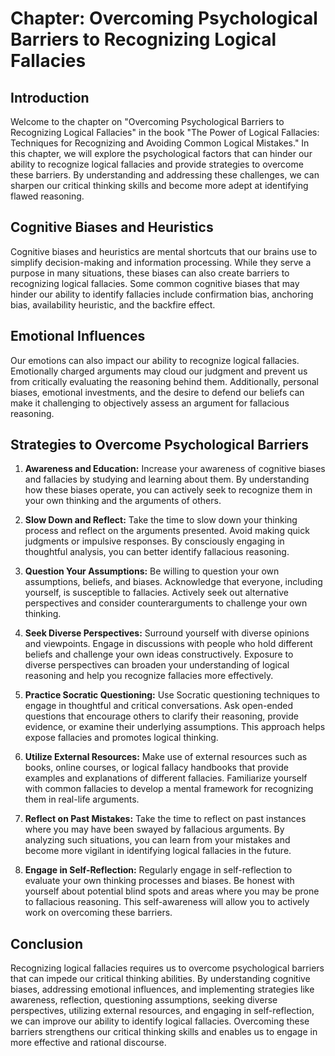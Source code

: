 Chapter: Overcoming Psychological Barriers to Recognizing Logical Fallacies
===========================================================================

Introduction
------------

Welcome to the chapter on "Overcoming Psychological Barriers to Recognizing Logical Fallacies" in the book "The Power of Logical Fallacies: Techniques for Recognizing and Avoiding Common Logical Mistakes." In this chapter, we will explore the psychological factors that can hinder our ability to recognize logical fallacies and provide strategies to overcome these barriers. By understanding and addressing these challenges, we can sharpen our critical thinking skills and become more adept at identifying flawed reasoning.

Cognitive Biases and Heuristics
-------------------------------

Cognitive biases and heuristics are mental shortcuts that our brains use to simplify decision-making and information processing. While they serve a purpose in many situations, these biases can also create barriers to recognizing logical fallacies. Some common cognitive biases that may hinder our ability to identify fallacies include confirmation bias, anchoring bias, availability heuristic, and the backfire effect.

Emotional Influences
--------------------

Our emotions can also impact our ability to recognize logical fallacies. Emotionally charged arguments may cloud our judgment and prevent us from critically evaluating the reasoning behind them. Additionally, personal biases, emotional investments, and the desire to defend our beliefs can make it challenging to objectively assess an argument for fallacious reasoning.

Strategies to Overcome Psychological Barriers
---------------------------------------------

1. **Awareness and Education:** Increase your awareness of cognitive biases and fallacies by studying and learning about them. By understanding how these biases operate, you can actively seek to recognize them in your own thinking and the arguments of others.

2. **Slow Down and Reflect:** Take the time to slow down your thinking process and reflect on the arguments presented. Avoid making quick judgments or impulsive responses. By consciously engaging in thoughtful analysis, you can better identify fallacious reasoning.

3. **Question Your Assumptions:** Be willing to question your own assumptions, beliefs, and biases. Acknowledge that everyone, including yourself, is susceptible to fallacies. Actively seek out alternative perspectives and consider counterarguments to challenge your own thinking.

4. **Seek Diverse Perspectives:** Surround yourself with diverse opinions and viewpoints. Engage in discussions with people who hold different beliefs and challenge your own ideas constructively. Exposure to diverse perspectives can broaden your understanding of logical reasoning and help you recognize fallacies more effectively.

5. **Practice Socratic Questioning:** Use Socratic questioning techniques to engage in thoughtful and critical conversations. Ask open-ended questions that encourage others to clarify their reasoning, provide evidence, or examine their underlying assumptions. This approach helps expose fallacies and promotes logical thinking.

6. **Utilize External Resources:** Make use of external resources such as books, online courses, or logical fallacy handbooks that provide examples and explanations of different fallacies. Familiarize yourself with common fallacies to develop a mental framework for recognizing them in real-life arguments.

7. **Reflect on Past Mistakes:** Take the time to reflect on past instances where you may have been swayed by fallacious arguments. By analyzing such situations, you can learn from your mistakes and become more vigilant in identifying logical fallacies in the future.

8. **Engage in Self-Reflection:** Regularly engage in self-reflection to evaluate your own thinking processes and biases. Be honest with yourself about potential blind spots and areas where you may be prone to fallacious reasoning. This self-awareness will allow you to actively work on overcoming these barriers.

Conclusion
----------

Recognizing logical fallacies requires us to overcome psychological barriers that can impede our critical thinking abilities. By understanding cognitive biases, addressing emotional influences, and implementing strategies like awareness, reflection, questioning assumptions, seeking diverse perspectives, utilizing external resources, and engaging in self-reflection, we can improve our ability to identify logical fallacies. Overcoming these barriers strengthens our critical thinking skills and enables us to engage in more effective and rational discourse.
